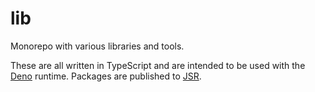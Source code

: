 # lib

Monorepo with various libraries and tools.

These are all written in TypeScript and are intended to be used with the
[Deno](https://deno.com) runtime. Packages are published to
[JSR](https://jsr.io).
